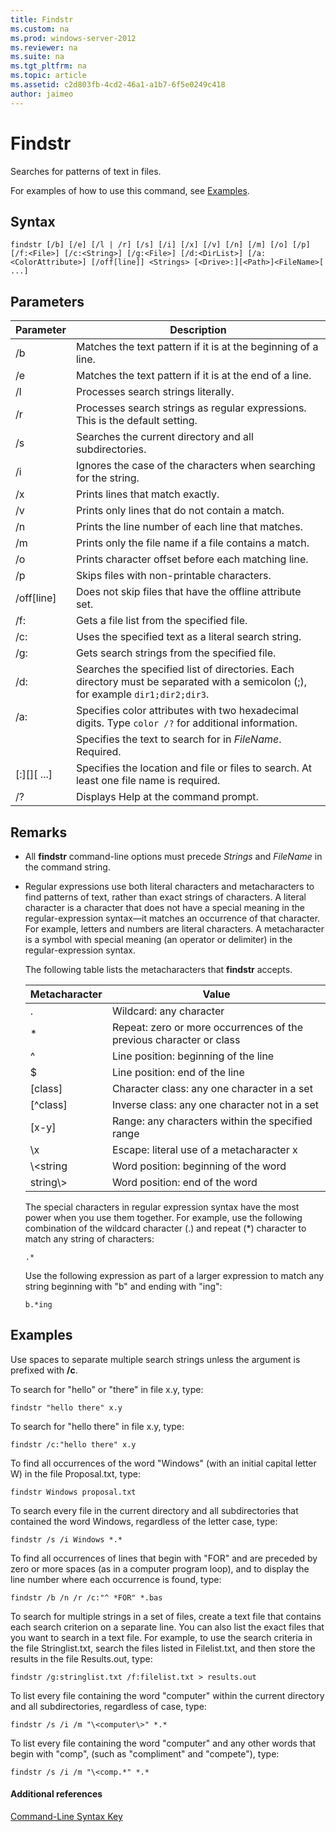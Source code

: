 ```yaml
---
title: Findstr
ms.custom: na
ms.prod: windows-server-2012
ms.reviewer: na
ms.suite: na
ms.tgt_pltfrm: na
ms.topic: article
ms.assetid: c2d803fb-4cd2-46a1-a1b7-6f5e0249c418
author: jaimeo
---
```

# Findstr
Searches for patterns of text in files.  
  
For examples of how to use this command, see [Examples](#BKMK_examples).  
  
## Syntax  
  
```  
findstr [/b] [/e] [/l | /r] [/s] [/i] [/x] [/v] [/n] [/m] [/o] [/p] [/f:<File>] [/c:<String>] [/g:<File>] [/d:<DirList>] [/a:<ColorAttribute>] [/off[line]] <Strings> [<Drive>:][<Path>]<FileName>[ ...]  
```  
  
## Parameters  
  
|Parameter|Description|  
|-------------|---------------|  
|\/b|Matches the text pattern if it is at the beginning of a line.|  
|\/e|Matches the text pattern if it is at the end of a line.|  
|\/l|Processes search strings literally.|  
|\/r|Processes search strings as regular expressions. This is the default setting.|  
|\/s|Searches the current directory and all subdirectories.|  
|\/i|Ignores the case of the characters when searching for the string.|  
|\/x|Prints lines that match exactly.|  
|\/v|Prints only lines that do not contain a match.|  
|\/n|Prints the line number of each line that matches.|  
|\/m|Prints only the file name if a file contains a match.|  
|\/o|Prints character offset before each matching line.|  
|\/p|Skips files with non\-printable characters.|  
|\/off\[line\]|Does not skip files that have the offline attribute set.|  
|\/f:<File>|Gets a file list from the specified file.|  
|\/c:<String>|Uses the specified text as a literal search string.|  
|\/g:<File>|Gets search strings from the specified file.|  
|\/d:<DirList>|Searches the specified list of directories. Each directory must be separated with a semicolon \(;\), for example `dir1;dir2;dir3`.|  
|\/a:<ColorAttribute>|Specifies color attributes with two hexadecimal digits. Type `color /?` for additional information.|  
|<Strings>|Specifies the text to search for in *FileName*. Required.|  
|\[<Drive>:\]\[<Path>\]<FileName>\[ ...\]|Specifies the location and file or files to search. At least one file name is required.|  
|\/?|Displays Help at the command prompt.|  
  
## Remarks  
  
-   All **findstr** command\-line options must precede *Strings* and *FileName* in the command string.  
  
-   Regular expressions use both literal characters and metacharacters to find patterns of text, rather than exact strings of characters. A literal character is a character that does not have a special meaning in the regular\-expression syntax—it matches an occurrence of that character. For example, letters and numbers are literal characters. A metacharacter is a symbol with special meaning \(an operator or delimiter\) in the regular\-expression syntax.  
  
    The following table lists the metacharacters that **findstr** accepts.  
  
    |Metacharacter|Value|  
    |-----------------|---------|  
    |.|Wildcard: any character|  
    |\*|Repeat: zero or more occurrences of the previous character or class|  
    |^|Line position: beginning of the line|  
    |$|Line position: end of the line|  
    |\[class\]|Character class: any one character in a set|  
    |\[^class\]|Inverse class: any one character not in a set|  
    |\[x\-y\]|Range: any characters within the specified range|  
    |\\x|Escape: literal use of a metacharacter x|  
    |\\<string|Word position: beginning of the word|  
    |string\\>|Word position: end of the word|  
  
    The special characters in regular expression syntax have the most power when you use them together. For example, use the following combination of the wildcard character \(.\) and repeat \(\*\) character to match any string of characters:  
  
    ```  
    .*  
    ```  
  
    Use the following expression as part of a larger expression to match any string beginning with "b" and ending with "ing":  
  
    ```  
    b.*ing  
    ```  
  
## <a name="BKMK_examples"></a>Examples  
Use spaces to separate multiple search strings unless the argument is prefixed with **\/c**.  
  
To search for "hello" or "there" in file x.y, type:  
  
```  
findstr "hello there" x.y   
```  
  
To search for "hello there" in file x.y, type:  
  
```  
findstr /c:"hello there" x.y   
```  
  
To find all occurrences of the word "Windows" \(with an initial capital letter W\) in the file Proposal.txt, type:  
  
```  
findstr Windows proposal.txt   
```  
  
To search every file in the current directory and all subdirectories that contained the word Windows, regardless of the letter case, type:  
  
```  
findstr /s /i Windows *.*   
```  
  
To find all occurrences of lines that begin with "FOR" and are preceded by zero or more spaces \(as in a computer program loop\), and to display the line number where each occurrence is found, type:  
  
```  
findstr /b /n /r /c:"^ *FOR" *.bas   
```  
  
To search for multiple strings in a set of files, create a text file that contains each search criterion on a separate line. You can also list the exact files that you want to search in a text file. For example, to use the search criteria in the file Stringlist.txt, search the files listed in Filelist.txt, and then store the results in the file Results.out, type:  
  
```  
findstr /g:stringlist.txt /f:filelist.txt > results.out   
```  
  
To list every file containing the word "computer" within the current directory and all subdirectories, regardless of case, type:  
  
```  
findstr /s /i /m "\<computer\>" *.*  
```  
  
To list every file containing the word "computer" and any other words that begin with "comp", \(such as "compliment" and "compete"\), type:  
  
```  
findstr /s /i /m "\<comp.*" *.*  
```  
  
#### Additional references  
[Command-Line Syntax Key](../Topic/Command-Line-Syntax-Key.md)  
  
